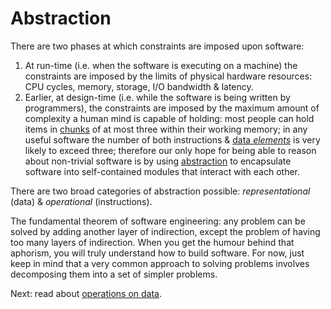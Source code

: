 # Abstraction

There are two phases at which constraints are imposed upon software:
1. At run-time (i.e. when the software is executing on a machine) the constraints are imposed by the limits of physical hardware resources:
CPU cycles, memory, storage, I/O bandwidth & latency.
1. Earlier, at design-time (i.e. while the software is being written by programmers),
   the constraints are imposed by the maximum amount of complexity a human mind is capable of holding:
   most people can hold items in [chunks](https://en.wikipedia.org/wiki/Chunking_(psychology)) of at most three within their working memory;
   in any useful software the number of both instructions & [data _elements_](https://www.wikiwand.com/en/Data_element) is very likely to exceed three;
   therefore our only hope for being able to reason about non-trivial software is by using [abstraction](https://tomstu.art/a-lever-for-the-mind)
   to encapsulate software into self-contained modules that interact with each other.

There are two broad categories of abstraction possible: _representational_ (data) & _operational_ (instructions).

The fundamental theorem of software engineering: any problem can be solved by adding another layer of indirection, 
except the problem of having too many layers of indirection. 
When you get the humour behind that aphorism, you will truly understand how to build software. 
For now, just keep in mind that a very common approach to solving problems involves decomposing them into a set of simpler problems.

Next: read about [operations on data](data-ops.md).
